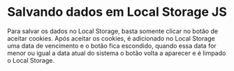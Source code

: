 # Salvando dados em Local Storage JS
Para salvar os dados no Local Storage, basta somente clicar no botão de aceitar cookies. 
Após aceitar os cookies, é adicionado no Local Storage uma data de vencimento e o botão fica escondido, quando essa data for menor ou igual a data atual do sistema o botão volta a aparecer e é limpado o Local Storage.
